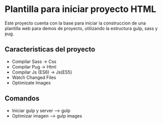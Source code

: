 # Plantilla para iniciar proyecto HTML
Este proyecto cuenta con la base para iniciar la construccion de una plantilla web para demos de proyecto, utilizando la estructura gulp, sass y pug.
## Caracteristicas del proyecto
- Compilar Sass -> Css
- Compilar Pug -> Html
- Compilar Js (ES6) -> Js(ES5)
- Watch Changed Files
- Optimizate Images
## Comandos
- Iniciar gulp y server --> gulp
- Optimizar imagen --> gulp images
